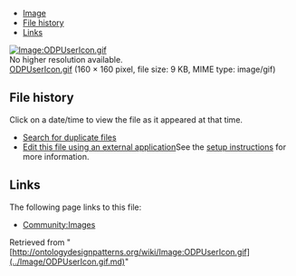 * [Image](../Image/ODPUserIcon.gif.md#file)
* [File history](../Image/ODPUserIcon.gif.md#filehistory)
* [Links](../Image/ODPUserIcon.gif.md#filelinks)

[![Image:ODPUserIcon.gif](../../../images/2/22/ODPUserIcon.gif)](../../../images/2/22/ODPUserIcon.gif)  
No higher resolution available.  
[ODPUserIcon.gif](../../../images/2/22/ODPUserIcon.gif)‎ (160 × 160 pixel, file size: 9 KB, MIME type: image/gif)

## File history

Click on a date/time to view the file as it appeared at that time.



  
* [Search for duplicate files](http://ontologydesignpatterns.org/wiki/Special:FileDuplicateSearch/ODPUserIcon.gif "Special:FileDuplicateSearch/ODPUserIcon.gif")
* [Edit this file using an external application](http://ontologydesignpatterns.org/wiki/index.php?title=Image:ODPUserIcon.gif&action=edit&externaledit=true&mode=file "Image:ODPUserIcon.gif")See the [setup instructions](http://www.mediawiki.org/wiki/Manual:External_editors "http://www.mediawiki.org/wiki/Manual:External_editors") for more information.

## Links



The following page links to this file:


* [Community:Images](../Community/Images.md "Community:Images")


Retrieved from "[http://ontologydesignpatterns.org/wiki/Image:ODPUserIcon.gif](../Image/ODPUserIcon.gif.md)"